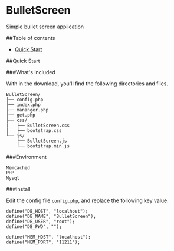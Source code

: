 # BulletScreen
Simple bullet screen application

##Table of contents
* [Quick Start](#quick-start)

##Quick Start

###What's included

With in the download, you'll find the following directories and files.

```
BulletScreen/
├── config.php
├── index.php
├── mananger.php
├── get.php
├── css/
|   ├── BulletScreen.css
│   ├── bootstrap.css
└── js/
    ├── BulletScreen.js
    └── bootstrap.min.js
```

###Environment

```
Memcached
PHP
Mysql
```

###Install

Edit the config file `config.php`, and replace the following key value.

```
define("DB_HOST", "localhost");
define("DB_NAME", "BulletScreen");
define("DB_USER", "root");
define("DB_PWD", "");

define("MEM_HOST", "localhost");
define("MEM_PORT", "11211");
```
